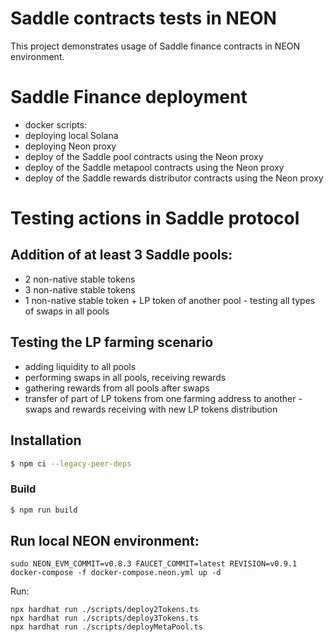 # Saddle contracts tests in NEON

This project demonstrates usage of Saddle finance contracts in NEON environment.

# Saddle Finance deployment
- docker scripts:
- deploying local Solana
- deploying Neon proxy
- deploy of the Saddle pool contracts using the Neon proxy
- deploy of the Saddle metapool contracts using the Neon proxy
- deploy of the Saddle rewards distributor contracts using the Neon proxy

# Testing actions in Saddle protocol
## Addition of at least 3 Saddle pools:

- 2 non-native stable tokens
- 3 non-native stable tokens
- 1 non-native stable token + LP token of another pool - testing all types of swaps in all pools

## Testing the LP farming scenario
- adding liquidity to all pools
- performing swaps in all pools, receiving rewards
- gathering rewards from all pools after swaps
- transfer of part of LP tokens from one farming address to another - swaps and rewards receiving with new LP tokens distribution

## Installation

```bash
$ npm ci --legacy-peer-deps
```

### Build

```bash
$ npm run build
```

## Run local NEON environment:
```shell
sudo NEON_EVM_COMMIT=v0.8.3 FAUCET_COMMIT=latest REVISION=v0.9.1 docker-compose -f docker-compose.neon.yml up -d
```

Run:

```shell
npx hardhat run ./scripts/deploy2Tokens.ts
npx hardhat run ./scripts/deploy3Tokens.ts
npx hardhat run ./scripts/deployMetaPool.ts
```